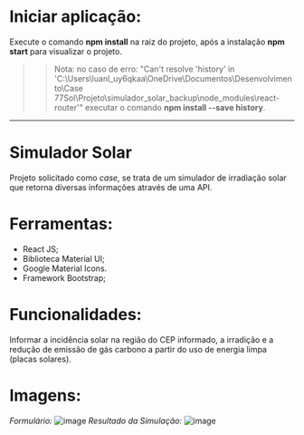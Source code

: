 # Iniciar aplicação:
Execute o comando **npm install** na raiz do projeto, após a instalação **npm start** para visualizar o projeto.
>> Nota: no caso de erro: "Can't resolve 'history' in 'C:\Users\luanl_uy6qkaa\OneDrive\Documentos\Desenvolvimento\Case 77Sol\Projeto\simulador_solar_backup\node_modules\react-router'" executar o comando **npm install --save history**.
_________________________________________________________________________________________

# Simulador Solar
Projeto solicitado como *case*, se trata de um simulador de irradiação solar que retorna diversas informações através de uma API.

# Ferramentas:
- React JS;
- Biblioteca Material UI;
- Google Material Icons.
- Framework Bootstrap;

# Funcionalidades:
Informar a incidência solar na região do CEP informado, a irradição e a redução de emissão de gás carbono a partir do uso de energia limpa (placas solares).

# Imagens:
*Formulário:*
![image](https://user-images.githubusercontent.com/37859294/142087168-1c65e337-e0a4-42bf-ba22-1780eeb59514.png)
*Resultado da Simulação:*
![image](https://user-images.githubusercontent.com/37859294/142341464-26352034-9587-4586-a8fb-e6576df473a5.png)
